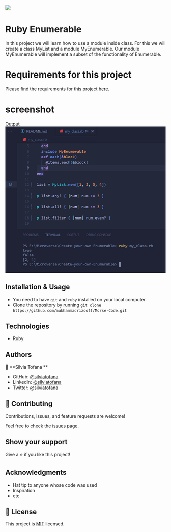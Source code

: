  

![](https://img.shields.io/badge/Microverse-blueviolet)

# Ruby Enumerable
In this project we will learn how to use a module inside class. For this we will create a class MyList and a module MyEnumerable. Our module MyEnumerable will implement a subset of the functionality of Enumerable.


# Requirements for this project

Please find the requirements for this project [here](https://github.com/microverseinc/curriculum-ruby/blob/main/simple-ruby/create_your_own_enumerable.md).

# screenshot 
Output
![Screenshot1](screenshot.png)

## Installation & Usage

- You need to have `git` and `ruby` installed on your local computer.
- Clone the repository by running `git clone https://github.com/mukhammadrizooff/Morse-Code.git`


## Technologies

- Ruby

## Authors

👤 **Silvia Tofana **

- GitHub: [@silviatofana](https://github.com/silviatofana)
- LinkedIn: [@silviatofana](www.linkedin.com/in/silvia-tofana-10b852186)
- Twitter: [@silviatofana](https://twitter.com/SilviaTofana)

## 🤝 Contributing

Contributions, issues, and feature requests are welcome!

Feel free to check the [issues page](../../issues/).

## Show your support

Give a ⭐️ if you like this project!

## Acknowledgments

- Hat tip to anyone whose code was used
- Inspiration
- etc

## 📝 License

This project is [MIT](./MIT.md) licensed.